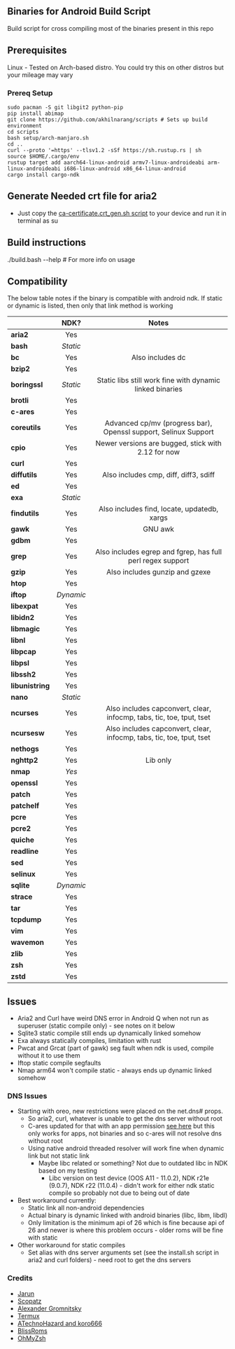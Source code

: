 ## Binaries for Android Build Script ##
Build script for cross compiling most of the binaries present in this repo

## Prerequisites

Linux - Tested on Arch-based distro. You could try this on other distros but your mileage may vary

### Prereq Setup ###
```
sudo pacman -S git libgit2 python-pip
pip install abimap
git clone https://github.com/akhilnarang/scripts # Sets up build environment
cd scripts
bash setup/arch-manjaro.sh
cd ..
curl --proto '=https' --tlsv1.2 -sSf https://sh.rustup.rs | sh
source $HOME/.cargo/env
rustup target add aarch64-linux-android armv7-linux-androideabi arm-linux-androideabi i686-linux-android x86_64-linux-android
cargo install cargo-ndk
```

## Generate Needed crt file for aria2
* Just copy the [ca-certificate.crt_gen.sh script](ca-certificate.crt_gen.sh) to your device and run it in terminal as su

## Build instructions

./build.bash --help # For more info on usage

## Compatibility

The below table notes if the binary is compatible with android ndk. If static or dynamic is listed, then only that link method is working

|           | NDK?    | Notes |
| ------------ |:-------:|:---------------------------------------------------------------------------:|
| **aria2**        | Yes       | |
| **bash**         | *Static*  | |
| **bc**           | Yes       | Also includes dc |
| **bzip2**        | Yes       | |
| **boringssl**    | *Static*  | Static libs still work fine with dynamic linked binaries |
| **brotli**       | Yes       | |
| **c-ares**       | Yes       | |
| **coreutils**    | Yes       | Advanced cp/mv (progress bar), Openssl support, Selinux Support |
| **cpio**         | Yes       | Newer versions are bugged, stick with 2.12 for now |
| **curl**         | Yes       | |
| **diffutils**    | Yes       | Also includes cmp, diff, diff3, sdiff |
| **ed**           | Yes       | |
| **exa**          | *Static*  | |
| **findutils**    | Yes       | Also includes find, locate, updatedb, xargs |
| **gawk**         | Yes       | GNU awk |
| **gdbm**         | Yes       | |
| **grep**         | Yes       | Also includes egrep and fgrep, has full perl regex support |
| **gzip**         | Yes       | Also includes gunzip and gzexe |
| **htop**         | Yes       | |
| **iftop**        | *Dynamic* | |
| **libexpat**     | Yes       | |
| **libidn2**      | Yes       | |
| **libmagic**     | Yes       | |
| **libnl**        | Yes       | |
| **libpcap**      | Yes       | |
| **libpsl**       | Yes       | |
| **libssh2**      | Yes       | |
| **libunistring** | Yes       | |
| **nano**         | *Static*  | |
| **ncurses**      | Yes       | Also includes capconvert, clear, infocmp, tabs, tic, toe, tput, tset |
| **ncursesw**     | Yes       | Also includes capconvert, clear, infocmp, tabs, tic, toe, tput, tset |
| **nethogs**      | Yes       | |
| **nghttp2**      | Yes       | Lib only |
| **nmap**         | *Yes*     | |
| **openssl**      | Yes       | |
| **patch**        | Yes       | |
| **patchelf**     | Yes       | |
| **pcre**         | Yes       | |
| **pcre2**        | Yes       | |
| **quiche**       | Yes       | |
| **readline**     | Yes       | |
| **sed**          | Yes       | |
| **selinux**      | Yes       | |
| **sqlite**       | *Dynamic* | |
| **strace**       | Yes       | |
| **tar**          | Yes       | |
| **tcpdump**      | Yes       | |
| **vim**          | Yes       | |
| **wavemon**      | Yes       | |
| **zlib**         | Yes       | |
| **zsh**          | Yes       | |
| **zstd**         | Yes       | |

## Issues
* Aria2 and Curl have weird DNS error in Android Q when not run as superuser (static compile only) - see notes on it below
* Sqlite3 static compile still ends up dynamically linked somehow
* Exa always statically compiles, limitation with rust
* Pwcat and Grcat (part of gawk) seg fault when ndk is used, compile without it to use them
* Iftop static compile segfaults
* Nmap arm64 won't compile static - always ends up dynamic linked somehow

### DNS Issues
* Starting with oreo, new restrictions were placed on the net.dns# props.
  * So aria2, curl, whatever is unable to get the dns server without root
  * C-ares updated for that with an app permission [see here](https://github.com/c-ares/c-ares/pull/148) but this only works for apps, not binaries and so c-ares will not resolve dns without root
  * Using native android threaded resolver will work fine when dynamic link but not static link
    * Maybe libc related or something? Not due to outdated libc in NDK based on my testing
      * Libc version on test device (OOS A11 - 11.0.2), NDK r21e (9.0.7), NDK r22 (11.0.4) - didn't work for either ndk static compile so probably not due to being out of date
* Best workaround currently:
  * Static link all non-android dependencies
  * Actual binary is dynamic linked with android binaries (libc, libm, libdl)
  * Only limitation is the minimum api of 26 which is fine because api of 26 and newer is where this problem occurs - older roms will be fine with static
* Other workaround for static compiles
  * Set alias with dns server arguments set (see the install.sh script in aria2 and curl folders) - need root to get the dns servers

### Credits 

* [Jarun](https://github.com/jarun/advcpmv)
* [Scopatz](https://github.com/scopatz/nanorc)
* [Alexander Gromnitsky](https://github.com/gromnitsky/bash-on-android)
* [Termux](https://github.com/termux/termux-packages/tree/master/packages/bash)
* [ATechnoHazard and koro666](https://github.com/ATechnoHazard/bash_patches)
* [BlissRoms](https://github.com/BlissRoms/platform_external_bash)
* [OhMyZsh](https://github.com/ohmyzsh/ohmyzsh)
